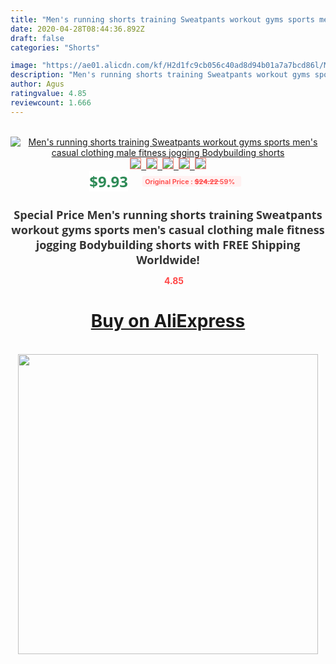 ```yaml
---
title: "Men's running shorts training Sweatpants workout gyms sports men's casual clothing male fitness jogging Bodybuilding shorts"
date: 2020-04-28T08:44:36.892Z
draft: false
categories: "Shorts"

image: "https://ae01.alicdn.com/kf/H2d1fc9cb056c40ad8d94b01a7a7bcd86l/Men-s-running-shorts-training-Sweatpants-workout-gyms-sports-men-s-casual-clothing-male-fitness-jogging.jpg"
description: "Men's running shorts training Sweatpants workout gyms sports men's casual clothing male fitness jogging Bodybuilding shorts"
author: Agus
ratingvalue: 4.85
reviewcount: 1.666
---
```

<br>
<div style="text-align: center;">
<a href="https://s.click.aliexpress.com/e/_AKwo9R" target="_blank" rel="nofollow noopener noreferrer"><img alt="Men's running shorts training Sweatpants workout gyms sports men's casual clothing male fitness jogging Bodybuilding shorts" class="magnifier-image" src="https://ae01.alicdn.com/kf/H2d1fc9cb056c40ad8d94b01a7a7bcd86l/Men-s-running-shorts-training-Sweatpants-workout-gyms-sports-men-s-casual-clothing-male-fitness-jogging.jpg_640x640.jpg">
<br>
<img style="border:1px solid salmon" src="https://ae01.alicdn.com/kf/H2d1fc9cb056c40ad8d94b01a7a7bcd86l/Men-s-running-shorts-training-Sweatpants-workout-gyms-sports-men-s-casual-clothing-male-fitness-jogging.jpg_120x120.jpg">&nbsp;&nbsp;<img style="border:1px solid salmon" src="https://ae01.alicdn.com/kf/H836b9d5202d24b829b81bfe548610f82R/Men-s-running-shorts-training-Sweatpants-workout-gyms-sports-men-s-casual-clothing-male-fitness-jogging.jpg_120x120.jpg">&nbsp;&nbsp;<img style="border:1px solid salmon" src="https://ae01.alicdn.com/kf/H8a81039ac73c48afa37964ca8242f8a8n/Men-s-running-shorts-training-Sweatpants-workout-gyms-sports-men-s-casual-clothing-male-fitness-jogging.jpg_120x120.jpg">&nbsp;&nbsp;<img style="border:1px solid salmon" src="https://ae01.alicdn.com/kf/Hd105db9773ef4a53afc0515709addc8dV/Men-s-running-shorts-training-Sweatpants-workout-gyms-sports-men-s-casual-clothing-male-fitness-jogging.jpg_120x120.jpg">&nbsp;&nbsp;<img style="border:1px solid salmon" src="https://ae01.alicdn.com/kf/H0e83cd14260b49f299c9ea2a6ed4cb3bV/Men-s-running-shorts-training-Sweatpants-workout-gyms-sports-men-s-casual-clothing-male-fitness-jogging.jpg_120x120.jpg"></a></div><br0>
<div style="text-align: center;"><span style="background-color: white; border: 0px; box-sizing: border-box; color: seagreen; display: inline-block; font-family: &quot;open sans&quot; , &quot;arial&quot; , &quot;helvetica&quot; , sans-serif , &quot;heiti&quot;; font-size: 24px; font-stretch: inherit; font-weight: 700; line-height: inherit; margin: 0px 10px 0px 0px; padding: 0px; vertical-align: middle;">$9.93 </span>
<span style="background: rgb(255 , 241 , 241); border-radius: 3px; border: 0px; box-sizing: border-box; color: #ff4747; display: inline-block; font-family: inherit; font-size: 12px; font-stretch: inherit; font-style: inherit; font-variant: inherit; font-weight: 600; line-height: inherit; margin: 0px; padding: 2px 5px; transform: scale(0.9); vertical-align: middle;">Original Price : <b style="text-decoration: line-through;">$24.22 </b> 59%&nbsp;&nbsp;</span></div>
<h1 style="color: #333333; display: inline-block; font-family: &quot;open sans&quot; , &quot;arial&quot; , &quot;helvetica&quot; , sans-serif , &quot;heiti&quot;; font-size: 18px; font-stretch: inherit; font-weight: 700; text-align: center;">Special Price Men's running shorts training Sweatpants workout gyms sports men's casual clothing male fitness jogging Bodybuilding shorts with FREE Shipping Worldwide!</h1>
<div style="color: #ff4747; text-align: center;">
<img src="https://4.bp.blogspot.com/-M0ZcTcb-5uY/XleCXlxnR4I/AAAAAAAAAEc/OrjgMkXV1oMQFaCRZj5HQwOCBcu3w1FegCPcBGAYYCw/s1600/star.png" style="height: 15px;">&nbsp;<b>4.85</b></div>
<div class="button_cont" align="center"><a class="buynow_a" href="https://s.click.aliexpress.com/e/_AKwo9R" target="_blank" rel="nofollow noopener noreferrer"><H1>Buy on AliExpress</H1></a></div><br>
<div class="separator" style="clear: both; text-align: center;">
<img src="https://lh3.googleusercontent.com/-pTy5HemUv9M/XlePHvY0dAI/AAAAAAAAAE4/0nX5iRUoIWY8eMW9Dpxeirr157OZliDIgCLcBGAsYHQ/s1600/badge.gif" width="480">
</div>

